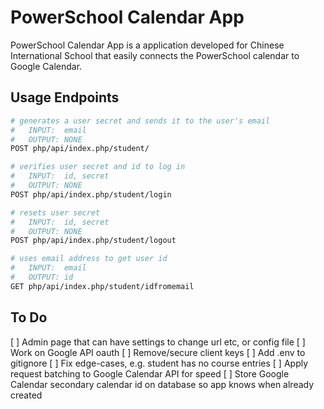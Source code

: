 # PowerSchool Calendar App
PowerSchool Calendar App is a application developed for Chinese International School that easily connects the PowerSchool calendar to Google Calendar.

## Usage Endpoints
```bash
# generates a user secret and sends it to the user's email
#   INPUT:  email
#   OUTPUT: NONE
POST php/api/index.php/student/

# verifies user secret and id to log in
#   INPUT:  id, secret
#   OUTPUT: NONE
POST php/api/index.php/student/login

# resets user secret
#   INPUT:  id, secret
#   OUTPUT: NONE
POST php/api/index.php/student/logout

# uses email address to get user id
#   INPUT:  email
#   OUTPUT: id
GET php/api/index.php/student/idfromemail
```

## To Do
[ ] Admin page that can have settings to change url etc, or config file
[ ] Work on Google API oauth
[ ] Remove/secure client keys
[ ] Add .env to gitignore
[ ] Fix edge-cases, e.g. student has no course entries
[ ] Apply request batching to Google Calendar API for speed
[ ] Store Google Calendar secondary calendar id on database so app knows when already created
